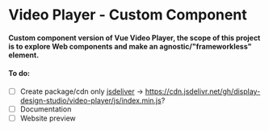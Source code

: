 # Video Player - Custom Component
#### Custom component version of Vue Video Player, the scope of this project is to explore Web components and make an agnostic/"frameworkless" element.

#### To do:
- [ ] Create package/cdn only [jsdeliver](https://www.jsdelivr.com/?docs=gh) -> https://cdn.jsdelivr.net/gh/display-design-studio/video-player/js/index.min.js?
- [ ] Documentation
- [ ] Website preview
